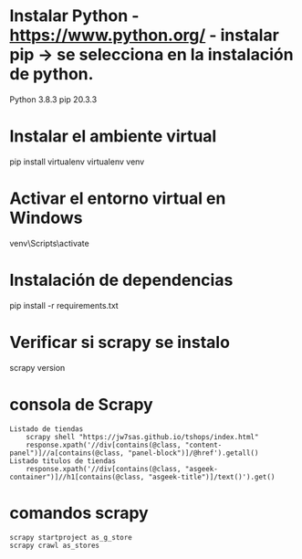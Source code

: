 # Instalar Python - https://www.python.org/  - instalar pip -> se selecciona en la instalación de python.
Python 3.8.3
pip 20.3.3

# Instalar el ambiente virtual
pip install virtualenv
virtualenv venv

# Activar el entorno virtual en Windows
venv\Scripts\activate

# Instalación de dependencias
pip install -r requirements.txt

# Verificar si scrapy se instalo
scrapy version

# consola de Scrapy
    Listado de tiendas
        scrapy shell "https://jw7sas.github.io/tshops/index.html"
        response.xpath('//div[contains(@class, "content-panel")]//a[contains(@class, "panel-block")]/@href').getall()
    Listado titulos de tiendas
        response.xpath('//div[contains(@class, "asgeek-container")]//h1[contains(@class, "asgeek-title")]/text()').get()

# comandos scrapy
    scrapy startproject as_g_store
    scrapy crawl as_stores